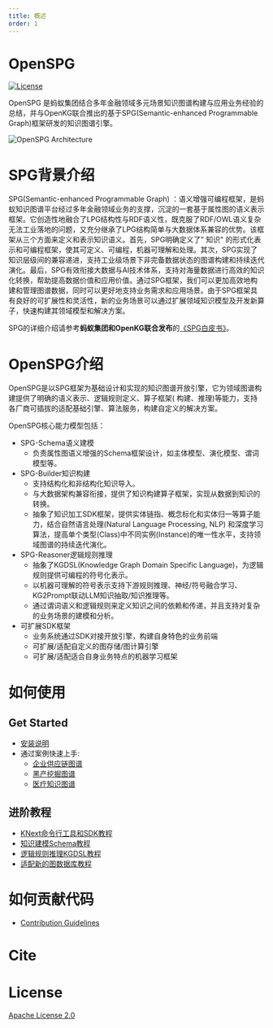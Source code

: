 ```yaml
---
title: 概述
order: 1
---
```


# OpenSPG

[![License](https://img.shields.io/badge/License-Apache%202.0-blue.svg)](https://github.com/OpenSPG/openspg/blob/master/LICENSE)

OpenSPG 是蚂蚁集团结合多年金融领域多元场景知识图谱构建与应用业务经验的总结，并与OpenKG联合推出的基于SPG(Semantic-enhanced Programmable Graph)框架研发的知识图谱引擎。

![OpenSPG Architecture](https://mdn.alipayobjects.com/huamei_xgb3qj/afts/img/A*YYSpQoItezMAAAAAAAAAAAAADtmcAQ/original)

# SPG背景介绍

SPG(Semantic-enhanced Programmable Graph)
：语义增强可编程框架，是蚂蚁知识图谱平台经过多年金融领域业务的支撑，沉淀的一套基于属性图的语义表示框架。它创造性地融合了LPG结构性与RDF语义性，既克服了RDF/OWL语义复杂无法工业落地的问题，又充分继承了LPG结构简单与大数据体系兼容的优势。该框架从三个方面来定义和表示知识语义。首先，SPG明确定义了"
知识"
的形式化表示和可编程框架，使其可定义、可编程，机器可理解和处理。其次，SPG实现了知识层级间的兼容递进，支持工业级场景下非完备数据状态的图谱构建和持续迭代演化。最后，SPG有效衔接大数据与AI技术体系，支持对海量数据进行高效的知识化转换，帮助提高数据价值和应用价值。通过SPG框架，我们可以更加高效地构建和管理图谱数据，同时可以更好地支持业务需求和应用场景。由于SPG框架具有良好的可扩展性和灵活性，新的业务场景可以通过扩展领域知识模型及开发新算子，快速构建其领域模型和解决方案。

SPG的详细介绍请参考**蚂蚁集团和OpenKG联合发布**的[《SPG白皮书》](https://spg.openkg.cn/ 'SPG白皮书')。

# OpenSPG介绍

OpenSPG是以SPG框架为基础设计和实现的知识图谱开放引擎，它为领域图谱构建提供了明确的语义表示、逻辑规则定义、算子框架(
构建、推理)等能力，支持各厂商可插拔的适配基础引擎、算法服务，构建自定义的解决方案。

OpenSPG核心能力模型包括：

- SPG-Schema语义建模
  - 负责属性图语义增强的Schema框架设计，如主体模型、演化模型、谓词模型等。
- SPG-Builder知识构建
  - 支持结构化和非结构化知识导入。
  - 与大数据架构兼容衔接，提供了知识构建算子框架，实现从数据到知识的转换。
  - 抽象了知识加工SDK框架，提供实体链指、概念标化和实体归一等算子能力，结合自然语言处理(Natural Language Processing, NLP)
    和深度学习算法，提高单个类型(Class)中不同实例(Instance)的唯一性水平，支持领域图谱的持续迭代演化。
- SPG-Reasoner逻辑规则推理
  - 抽象了KGDSL(Knowledge Graph Domain Specific Language)，为逻辑规则提供可编程的符号化表示。
  - 以机器可理解的符号表示支持下游规则推理、神经/符号融合学习、KG2Prompt联动LLM知识抽取/知识推理等。
  - 通过谓词语义和逻辑规则来定义知识之间的依赖和传递，并且支持对复杂的业务场景的建模和分析。
- 可扩展SDK框架
  - 业务系统通过SDK对接开放引擎，构建自身特色的业务前端
  - 可扩展/适配自定义的图存储/图计算引擎
  - 可扩展/适配适合自身业务特点的机器学习框架

# 如何使用

## Get Started

- [安装说明](install)
- 通过案例快速上手:
  - [企业供应链图谱](enterprise_supply_chain_introduce_quickstart)
  - [黑产挖掘图谱](example/risk-mining/risk_mining_introduce_quickstart)
  - [医疗知识图谱](example/medical/medical_introduce_quickstart)

## 进阶教程

- [KNext命令行工具和SDK教程](tutorial/knext)
- [知识建模Schema教程](tutorial/spgschema)
- [逻辑规则推理KGDSL教程](tutorial/spgreasoner)
- [适配新的图数据库教程](tutorial/spg2lpg)

# 如何贡献代码

- [Contribution Guidelines](contribution)

# Cite

# License

[Apache License 2.0](LICENSE)
